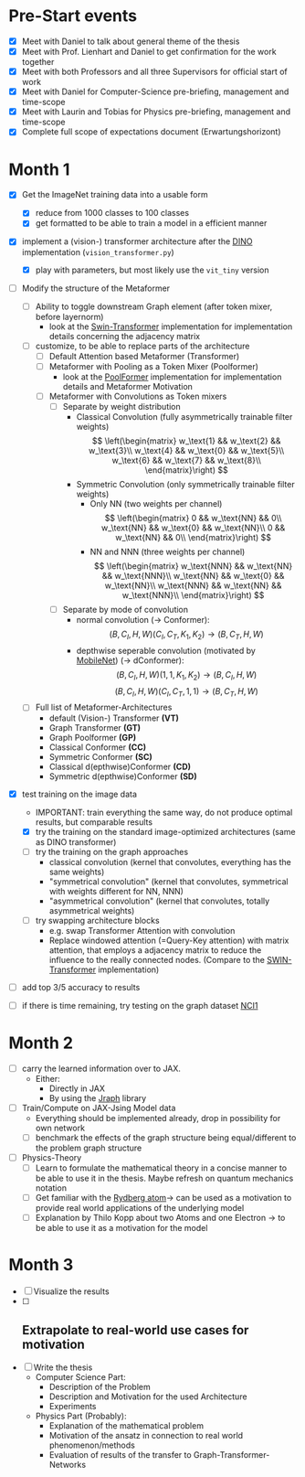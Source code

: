 # Pre-Start events

-   [x] Meet with Daniel to talk about general theme of the thesis
-   [x] Meet with Prof. Lienhart and Daniel to get confirmation for the work together
-   [x] Meet with both Professors and all three Supervisors for official start of work
-   [x] Meet with Daniel for Computer-Science pre-briefing, management and time-scope
-   [x] Meet with Laurin and Tobias for Physics pre-briefing, management and time-scope
-   [x] Complete full scope of expectations document (Erwartungshorizont)

# Month 1

-   [x] Get the ImageNet training data into a usable form
    -   [x] reduce from 1000 classes to 100 classes
    -   [x] get formatted to be able to train a model in a efficient manner
-   [x] implement a (vision-) transformer architecture after the [DINO](https://github.com/facebookresearch/dino) implementation (`vision_transformer.py`)

    -   [x] play with parameters, but most likely use the `vit_tiny` version

-   [ ] Modify the structure of the Metaformer

    -   [ ] Ability to toggle downstream Graph element (after token mixer, before layernorm)
        -   look at the [Swin-Transformer](https://github.com/microsoft/Swin-Transformer) implementation for implementation details concerning the adjacency matrix
    -   [ ] customize, to be able to replace parts of the architecture
        -   [ ] Default Attention based Metaformer (Transformer)
        -   [ ] Metaformer with Pooling as a Token Mixer (Poolformer)
            -   look at the [PoolFormer](https://github.com/sail-sg/poolformer) implementation for implementation details and Metaformer Motivation
        -   [ ] Metaformer with Convolutions as Token mixers
            -   [ ] Separate by weight distribution
                -   Classical Convolution (fully asymmetrically trainable filter weights)
                    $$
                    \left(\begin{matrix}
                        w_\text{1} && w_\text{2} && w_\text{3}\\
                        w_\text{4} && w_\text{0} && w_\text{5}\\
                        w_\text{6} && w_\text{7} && w_\text{8}\\
                    \end{matrix}\right)
                    $$
                -   Symmetric Convolution (only symmetrically trainable filter weights)
                    -   Only NN (two weights per channel)
                        $$
                        \left(\begin{matrix}
                            0 && w_\text{NN} && 0\\
                            w_\text{NN} && w_\text{0} && w_\text{NN}\\
                            0 && w_\text{NN} && 0\\
                        \end{matrix}\right)
                        $$
                    -   NN and NNN (three weights per channel)
                        $$
                        \left(\begin{matrix}
                            w_\text{NNN} && w_\text{NN} && w_\text{NNN}\\
                            w_\text{NN} && w_\text{0} && w_\text{NN}\\
                            w_\text{NNN} && w_\text{NN} && w_\text{NNN}\\
                        \end{matrix}\right)
                        $$
            -   [ ] Separate by mode of convolution
                -   normal convolution (-> Conformer):
                    $$(B, C_I, H, W)(C_I, C_T, K_1, K_2)\rightarrow (B, C_T, H, W)$$
                -   depthwise seperable convolution (motivated by [MobileNet](https://arxiv.org/abs/1704.04861)) (-> dConformer):
                    $$(B, C_I, H, W)(1, 1, K_1, K_2)\rightarrow (B, C_I, H, W)$$
                    $$(B, C_I, H, W)(C_I, C_T, 1, 1)\rightarrow (B, C_T, H, W)$$
    -   [ ] Full list of Metaformer-Architectures
        -   default (Vision-) Transformer **(VT)**
        -   Graph Transformer **(GT)**
        -   Graph Poolformer **(GP)**
        -   Classical Conformer **(CC)**
        -   Symmetric Conformer **(SC)**
        -   Classical d(epthwise)Conformer **(CD)**
        -   Symmetric d(epthwise)Conformer **(SD)**

-   [x] test training on the image data
    -   IMPORTANT: train everything the same way, do not produce optimal results, but comparable results
    -   [x] try the training on the standard image-optimized architectures (same as DINO transformer)
    -   [ ] try the training on the graph approaches
        -   classical convolution (kernel that convolutes, everything has the same weights)
        -   "symmetrical convolution" (kernel that convolutes, symmetrical with weights different for NN, NNN)
        -   "asymmetrical convolution" (kernel that convolutes, totally asymmetrical weights)
    -   [ ] try swapping architecture blocks
        -   e.g. swap Transformer Attention with convolution
        -   Replace windowed attention (=Query-Key attention) with matrix attention, that employs a adjacency matrix to reduce the influence to the really connected nodes. (Compare to the [SWIN-Transformer](https://github.com/microsoft/Swin-Transformer) implementation)
-   [ ] add top 3/5 accuracy to results
-   [ ] if there is time remaining, try testing on the graph dataset [NCI1](https://paperswithcode.com/dataset/nci1)

# Month 2

-   [ ] carry the learned information over to JAX.
    -   Either:
        -   Directly in JAX
        -   By using the [Jraph](https://github.com/deepmind/jraph) library
-   [ ] Train/Compute on JAX-Jsing Model data
    -   Everything should be implemented already, drop in possibility for own network
    -   [ ] benchmark the effects of the graph structure being equal/different to the problem graph structure
-   [ ] Physics-Theory
    -   [ ] Learn to formulate the mathematical theory in a concise manner to be able to use it in the thesis. Maybe refresh on quantum mechanics notation
    -   [ ] Get familiar with the [Rydberg atom](https://en.wikipedia.org/wiki/Rydberg_atom)-> can be used as a motivation to provide real world applications of the underlying model
    -   [ ] Explanation by Thilo Kopp about two Atoms and one Electron -> to be able to use it as a motivation for the model

# Month 3

-   [ ] Visualize the results
-   [ ] ## Extrapolate to real-world use cases for motivation
-   [ ] Write the thesis
    -   Computer Science Part:
        -   Description of the Problem
        -   Description and Motivation for the used Architecture
        -   Experiments
    -   Physics Part (Probably):
        -   Explanation of the mathematical problem
        -   Motivation of the ansatz in connection to real world phenomenon/methods
        -   Evaluation of results of the transfer to Graph-Transformer-Networks
